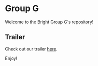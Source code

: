 # Group G

Welcome to the Bright Group G's repository! 

## Trailer

Check out our trailer [here](https://drive.google.com/file/d/14KwpiESaKEblvao_QVSCDx6Qisnm0Qbr/view?usp=sharing).

Enjoy!
